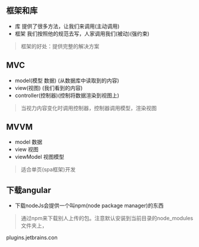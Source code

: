 ## 框架和库
- 库 提供了很多方法，让我们来调用(主动调用)
- 框架 我们按照他的规范去写，人家调用我们(被动)(强约束)
> 框架的好处：提供完整的解决方案

## MVC
- model(模型 数据) (从数据库中读取到的内容)
- view(视图) (我们看到的内容)
- controller(控制器)(控制将数据渲染到视图上)
> 当视力内容变化时调用控制器，控制器调用模型，渲染视图

## MVVM
- model 数据
- view 视图
- viewModel 视图模型
> 适合单页(spa框架)开发

## 下载angular
- 下载nodeJs会提供一个叫npm(node package manager)的东西
> 通过npm来下载别人上传的包。注意默认安装到当前目录的node_modules文件夹上，

plugins.jetbrains.con